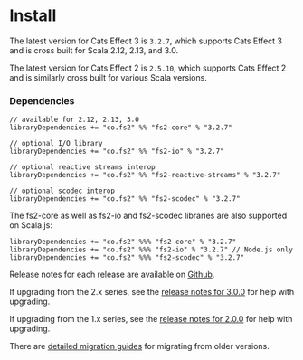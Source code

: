 # Install

The latest version for Cats Effect 3 is `3.2.7`, which supports Cats Effect 3 and is cross built for Scala 2.12, 2.13, and 3.0.

The latest version for Cats Effect 2 is `2.5.10`, which supports Cats Effect 2 and is similarly cross built for various Scala versions.

### Dependencies <!-- {docsify-ignore} -->

```
// available for 2.12, 2.13, 3.0
libraryDependencies += "co.fs2" %% "fs2-core" % "3.2.7"

// optional I/O library
libraryDependencies += "co.fs2" %% "fs2-io" % "3.2.7"

// optional reactive streams interop
libraryDependencies += "co.fs2" %% "fs2-reactive-streams" % "3.2.7"

// optional scodec interop
libraryDependencies += "co.fs2" %% "fs2-scodec" % "3.2.7"
```

The fs2-core as well as fs2-io and fs2-scodec libraries are also supported on Scala.js:

```
libraryDependencies += "co.fs2" %%% "fs2-core" % "3.2.7"
libraryDependencies += "co.fs2" %%% "fs2-io" % "3.2.7" // Node.js only
libraryDependencies += "co.fs2" %%% "fs2-scodec" % "3.2.7"
```

Release notes for each release are available on [Github](https://github.com/typelevel/fs2/releases/).

If upgrading from the 2.x series, see the [release notes for 3.0.0](https://github.com/typelevel/fs2/releases/tag/v3.0.0) for help with upgrading.

If upgrading from the 1.x series, see the [release notes for 2.0.0](https://github.com/typelevel/fs2/releases/tag/v2.0.0) for help with upgrading.

There are [detailed migration guides](https://github.com/typelevel/fs2/blob/main/docs/) for migrating from older versions.

